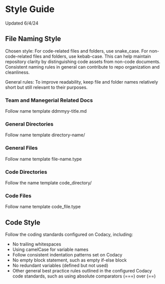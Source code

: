 # Style Guide

Updated 6/4/24

## File Naming Style

Chosen style: For code-related files and folders, use snake_case. For non-code-related files and folders, use kebab-case. This can help maintain repository clarity by distinguishing code assets from non-code documents.
Consistent naming rules in general can contribute to repo organization and cleanliness.

General rules: To improve readability, keep file and folder names relatively short but still relevant to their purposes.

### Team and Manegerial Related Docs

Follow name template ddmmyy-title.md

### General Directories

Follow name template directory-name/

### General Files

Follow name template file-name.type

### Code Directories

Follow the name template code_directory/

### Code Files

Follow name template code_file.type

## Code Style

Follow the coding standards configured on Codacy, including:

- No trailing whitespaces
- Using camelCase for variable names
- Follow consistent indentation patterns set on Codacy
- No empty block statement, such as empty if-else block
- No redundant variables (defined but not used)
- Other general best practice rules outlined in the configured Codacy code standards, such as using absolute comparators (===) over (==)
